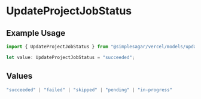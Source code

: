 # UpdateProjectJobStatus

## Example Usage

```typescript
import { UpdateProjectJobStatus } from "@simplesagar/vercel/models/updateprojectop.js";

let value: UpdateProjectJobStatus = "succeeded";
```

## Values

```typescript
"succeeded" | "failed" | "skipped" | "pending" | "in-progress"
```
